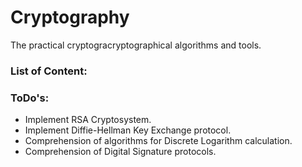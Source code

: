 # Cryptography
The practical cryptogracryptographical algorithms and tools.

### List of Content:


### ToDo's:
* Implement RSA Cryptosystem.
* Implement Diffie-Hellman Key Exchange protocol.
* Comprehension of algorithms for Discrete Logarithm calculation.
* Comprehension of Digital Signature protocols.


